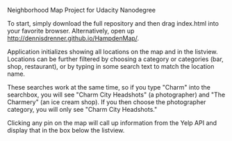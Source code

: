 
Neighborhood Map Project for Udacity Nanodegree



To start, simply download the full repository and then drag index.html into your favorite browser. Alternatively, 
open up http://dennisdrenner.github.io/HampdenMap/. 

Application initializes showing all locations on the map and in the listview. Locations can be further
filtered by choosing a category or categories (bar, shop, restaurant), or by typing in some search text to match the location name. 

These searches work at the same time, so if you type "Charm" into the searchbox, you will see "Charm City Headshots" (a photographer) and "The Charmery" (an ice cream shop).  If you then choose the photographer category, you will only see "Charm City Headshots."

Clicking any pin on the map will call up information from the Yelp API and display that in the box below the listview. 
